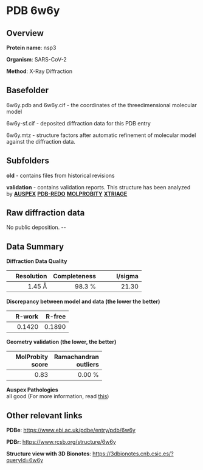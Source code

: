 # PDB 6w6y

## Overview

**Protein name**: nsp3

**Organism**: SARS-CoV-2

**Method**: X-Ray Diffraction

## Basefolder

6w6y.pdb and 6w6y.cif - the coordinates of the threedimensional molecular model

6w6y-sf.cif - deposited diffraction data for this PDB entry

6w6y.mtz - structure factors after automatic refinement of molecular model against the diffraction data.

## Subfolders



**old** - contains files from historical revisions

**validation** - contains validation reports. This structure has been analyzed by [**AUSPEX**](https://github.com/thorn-lab/coronavirus_structural_task_force/tree/master/pdb/nsp3/SARS-CoV-2/6w6y/validation/auspex) [**PDB-REDO**](https://github.com/thorn-lab/coronavirus_structural_task_force/tree/master/pdb/nsp3/SARS-CoV-2/6w6y/validation/pdb-redo) [**MOLPROBITY**](https://github.com/thorn-lab/coronavirus_structural_task_force/tree/master/pdb/nsp3/SARS-CoV-2/6w6y/validation/molprobity) [**XTRIAGE**](https://github.com/thorn-lab/coronavirus_structural_task_force/blob/master/pdb/nsp3/SARS-CoV-2/6w6y/validation/Xtriage_output.log) 

## Raw diffraction data

No public deposition. --<br> 

## Data Summary
**Diffraction Data Quality**

|   | Resolution | Completeness| I/sigma |
|---|-------------:|----------------:|--------------:|
|   |1.45 Å|98.3  %|<img width=50/>21.30|

**Discrepancy between model and data (the lower the better)**

|   | **R-work**| **R-free**   
|---|-------------:|----------------:|           
||  0.1420|  0.1890|

**Geometry validation (the lower, the better)**

|   |**MolProbity<br>score**| **Ramachandran<br>outliers** 
|---|-------------:|----------------:|
||  0.83|  0.00 %|

**Auspex Pathologies**<br> all good (For more information, read [this](https://github.com/thorn-lab/coronavirus_structural_task_force/blob/master/pdb/nsp3/SARS-CoV-2/6w6y/validation/auspex/6w6y_auspex_comments.txt))

 



## Other relevant links 
**PDBe**:  https://www.ebi.ac.uk/pdbe/entry/pdb/6w6y
 
**PDBr**: https://www.rcsb.org/structure/6w6y 

**Structure view with 3D Bionotes**: https://3dbionotes.cnb.csic.es/?queryId=6w6y

